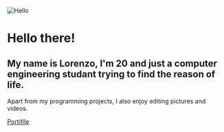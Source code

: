 ![Hello](https://media.giphy.com/media/XD9o33QG9BoMis7iM4/giphy.gif)

# **Hello there!** 
## My name is Lorenzo, I'm 20 and just a computer engineering studant trying to find the reason of life.

Apart from my programming projects, I also enjoy editing pictures and videos.

[Portifile](https://www.behance.net/artxsts)
